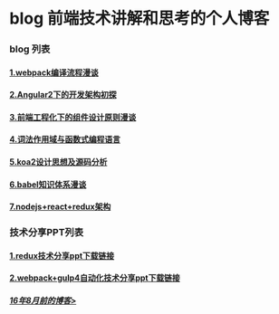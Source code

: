 # blog 前端技术讲解和思考的个人博客

### blog 列表

#### [1.webpack编译流程漫谈](https://github.com/slashhuang/blog/issues/1)
#### [2.Angular2下的开发架构初探](https://github.com/slashhuang/blog/issues/2)
#### [3.前端工程化下的组件设计原则漫谈](https://github.com/slashhuang/blog/issues/5)
#### [4.词法作用域与函数式编程语言](https://github.com/slashhuang/blog/issues/8)
#### [5.koa2设计思想及源码分析](https://github.com/slashhuang/blog/blob/master/essays/koa.md)
#### [6.babel知识体系漫谈](https://github.com/slashhuang/blog/blob/master/essays/babel.md)
#### [7.nodejs+react+redux架构](https://github.com/slashhuang/blog/blob/master/essays/node_fe_architechture.md)

### 技术分享PPT列表

#### [1.redux技术分享ppt下载链接](https://github.com/slashhuang/blog/blob/master/ppt-share/ppt-for-redux.key?raw=true)

#### [2.webpack+gulp4自动化技术分享ppt下载链接](https://github.com/slashhuang/blog/blob/master/ppt-share/webpack-babel-gulp.key?raw=true)

##### [16年8月前的博客>](http://slashhuang.github.io/)


